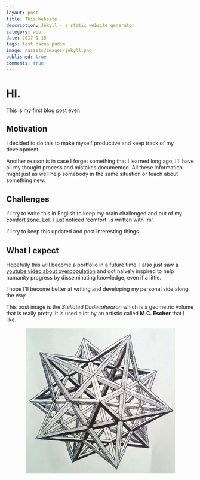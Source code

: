 ```yaml
---
layout: post
title: This Website
description: Jekyll - a static website generator
category: web
date: 2017-1-15
tags: test bacon pudim
image: /assets/images/jekyll.png
published: true
comments: true
---
```


# HI.

This is my first blog post ever.

## Motivation

I decided to do this to make myself productive and keep track of my development.

Another reason is in case I forget something that I learned long ago, I'll have all my thought process and mistakes documented. All these information might just as well help somebody in the same situation or teach about something new.

## Challenges

I'll try to write this in English to keep my brain challenged and out of my comfort zone. Lol. I just noticed 'comfort' is written with 'm'.  

I'll try to keep this updated and post interesting things.

## What I expect

Hopefully this will become a portfolio in a future time. I also just saw a [youtube video about overpopulation](https://www.youtube.com/watch?v=QsBT5EQt348) and got naively inspired to help humanity progress by disseminating knowledge, even if a little.  

I hope I'll become better at writing and developing my personal side along the way.

This post image is the *Stellated Dodecahedron* which is a geometric volume that is really pretty. It is used a lot by an artistic called **M.C. Escher** that I like.


<p align="center">

  <img src="/assets/images/stellated_dodecahedron_1_by_tomholliday.jpg" />
</p>
